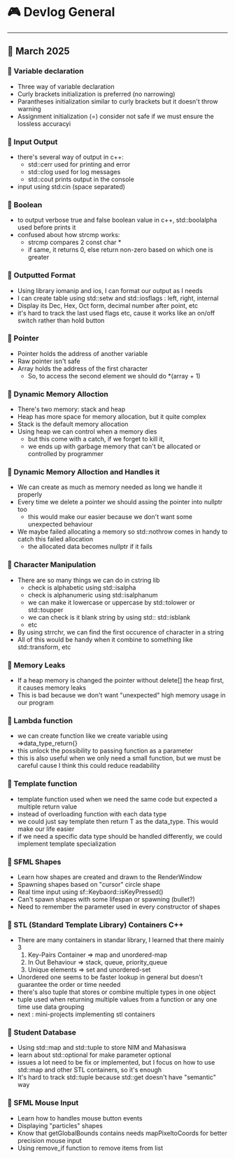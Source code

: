 # 🎮 Devlog General

---

## 🌟 March 2025

### 🚀 Variable declaration

- Three way of variable declaration
- Curly brackets initialization is preferred (no narrowing)
- Parantheses initialization similar to curly brackets but it doesn't throw warning
- Assignment initialization (=) consider not safe if we must ensure the lossless accuracyi

### 🚀 Input Output

- there's several way of output in c++:
  - std::cerr used for printing and error
  - std::clog used for log messages
  - std::cout prints output in the console
- input using std:cin (space separated)

### 🚀 Boolean

- to output verbose true and false boolean value in c++, std::boolalpha used before prints it
- confused about how strcmp works:
  - strcmp compares 2 const char \*
  - if same, it returns 0, else return non-zero based on which one is greater

### 🚀 Outputted Format

- Using library iomanip and ios, I can format our output as I needs
- I can create table using std::setw and std::iosflags : left, right, internal
- Display its Dec, Hex, Oct form, decimal number after point, etc
- it's hard to track the last used flags etc, cause it works like an on/off switch rather than hold button

### 🚀 Pointer

- Pointer holds the address of another variable
- Raw pointer isn't safe
- Array holds the address of the first character
  - So, to access the second element we should do \*(array + 1)

### 🚀 Dynamic Memory Alloction

- There's two memory: stack and heap
- Heap has more space for memory allocation, but it quite complex
- Stack is the default memory allocation
- Using heap we can control when a memory dies
  - but this come with a catch, if we forget to kill it,
  - we ends up with garbage memory that can't be allocated or controlled by programmer

### 🚀 Dynamic Memory Alloction and Handles it

- We can create as much as memory needed as long we handle it properly
- Every time we delete a pointer we should assing the pointer into nullptr too
  - this would make our easier because we don't want some unexpected behaviour
- We maybe failed allocating a memory so std::nothrow comes in handy to catch this failed allocation
  - the allocated data becomes nullptr if it fails

### 🚀 Character Manipulation

- There are so many things we can do in cstring lib
  - check is alphabetic using std::isalpha
  - check is alphanumeric using std::isalphanum
  - we can make it lowercase or uppercase by std::tolower or std::toupper
  - we can check is it blank string by using std:: std::isblank
  - etc
- By using strrchr, we can find the first occurence of character in a string
- All of this would be handy when it combine to something like std::transform, etc

### 🚀 Memory Leaks

- If a heap memory is changed the pointer without delete[] the heap first, it causes memory leaks
- This is bad because we don't want "unexpected" high memory usage in our program

### 🚀 Lambda function

- we can create function like we create variable using []()=>data_type_return{}
- this unlock the possibility to passing function as a parameter
- this is also useful when we only need a small function, but we must be careful cause I think this could reduce
  readability

### 🚀 Template function

- template function used when we need the same code but expected a multiple return value
- instead of overloading function with each data type
- we could just say template <typename T> then return T as the data_type. This would make our life easier
- if we need a specific data type should be handled differently, we could implement template specialization

### 🚀 SFML Shapes

- Learn how shapes are created and drawn to the RenderWindow
- Spawning shapes based on "cursor" circle shape
- Real time input using sf::Keybaord::isKeyPressed()
- Can't spawn shapes with some lifespan or spawning (bullet?)
- Need to remember the parameter used in every constructor of shapes

### 🚀 STL (Standard Template Library) Containers C++

- There are many containers in standar library, I learned that there mainly 3
  1. Key-Pairs Container => map and unordered-map
  2. In Out Behaviour => stack, queue, priority_queue
  3. Unique elements => set and unordered-set
- Unordered one seems to be faster lookup in general but doesn't guarantee the order or time needed
- there's also tuple that stores or combine multiple types in one object
- tuple used when returning multiple values from a function or any one time use data grouping
- next : mini-projects implementing stl containers

### 🚀 Student Database

- Using std::map and std::tuple to store NIM and Mahasiswa
- learn about std::optional for make parameter optional
- issues a lot need to be fix or implemented, but I focus on how to use std::map and other STL containers, so it's enough
- It's hard to track std::tuple because std::get doesn't have "semantic" way

### 🚀 SFML Mouse Input

- Learn how to handles mouse button events
- Displaying "particles" shapes
- Know that getGlobalBounds contains needs mapPixeltoCoords for better precision mouse input
- Using remove_if function to remove items from list
